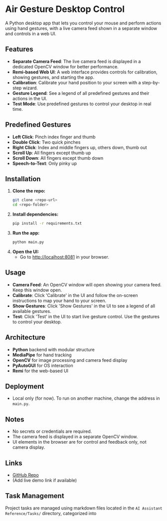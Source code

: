# Air Gesture Desktop Control

A Python desktop app that lets you control your mouse and perform actions using hand gestures, with a live camera feed shown in a separate window and controls in a web UI.

## Features
- **Separate Camera Feed**: The live camera feed is displayed in a dedicated OpenCV window for better performance.
- **Remi-based Web UI**: A web interface provides controls for calibration, showing gestures, and starting the app.
- **Calibration**: Calibrate your hand position to your screen with a step-by-step wizard.
- **Gesture Legend**: See a legend of all predefined gestures and their actions in the UI.
- **Test Mode**: Use predefined gestures to control your desktop in real time.

## Predefined Gestures
- **Left Click**: Pinch index finger and thumb
- **Double Click**: Two quick pinches
- **Right Click**: Index and middle fingers up, others down, thumb out
- **Scroll Up**: All fingers except thumb up
- **Scroll Down**: All fingers except thumb down
- **Speech-to-Text**: Only pinky up

## Installation

1. **Clone the repo:**
   ```sh
   git clone <repo-url>
   cd <repo-folder>
   ```
2. **Install dependencies:**
   ```sh
   pip install -r requirements.txt
   ```
3. **Run the app:**
   ```sh
   python main.py
   ```
4. **Open the UI:**
   - Go to [http://localhost:8081](http://localhost:8081) in your browser.

## Usage
- **Camera Feed**: An OpenCV window will open showing your camera feed. Keep this window open.
- **Calibrate**: Click 'Calibrate' in the UI and follow the on-screen instructions to map your hand to your screen.
- **Show Gestures**: Click 'Show Gestures' in the UI to see a legend of all available gestures.
- **Test**: Click 'Test' in the UI to start live gesture control. Use the gestures to control your desktop.

## Architecture
- **Python** backend with modular structure
- **MediaPipe** for hand tracking
- **OpenCV** for image processing and camera feed display
- **PyAutoGUI** for OS interaction
- **Remi** for the web-based UI

## Deployment
- Local only (for now). To run on another machine, change the address in `main.py`.

## Notes
- No secrets or credentials are required.
- The camera feed is displayed in a separate OpenCV window.
- UI elements in the browser are for control and feedback only, not camera display.

## Links
- [GitHub Repo](<repo-url>)
- (Add live demo link if available)

## Task Management

Project tasks are managed using markdown files located in the `AI Assistant Reference/Tasks/` directory, categorized into 